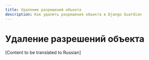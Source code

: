 ```yaml
---
title: Удаление разрешений объекта
description: Как удалить разрешения объекта в Django Guardian
---
```


# Удаление разрешений объекта

[Content to be translated to Russian]

<!-- This page content will be translated from the main English userguide/remove.md -->
